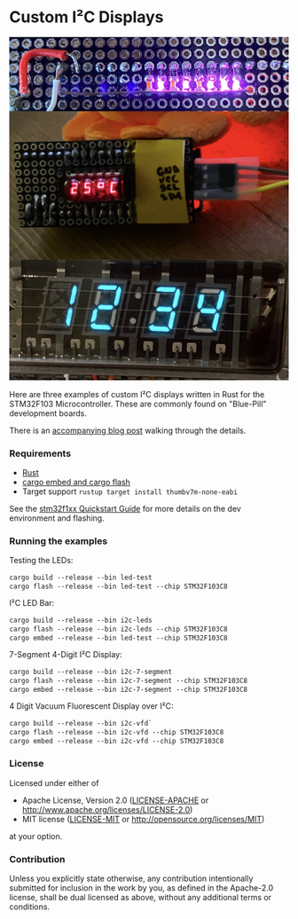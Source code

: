 # Custom I²C Displays

![LED Bar Matrix Display VFD Display](3-custom-i2c-displays.jpeg)

Here are three examples of custom I²C displays written in Rust for the STM32F103 Microcontroller. These are commonly found on "Blue-Pill" development boards.

There is an [accompanying blog post](https://proto.typi.ca/making-custom-i2c-displays/) walking through the details.

### Requirements 

- [Rust](https://rustup.rs/)
- [cargo embed and cargo flash](https://probe.rs/guide/1_tools/)
- Target support `rustup target install thumbv7m-none-eabi`

See the [stm32f1xx Quickstart Guide](https://github.com/stm32-rs/stm32f1xx-hal) for more details on the dev environment and flashing.

### Running the examples

Testing the LEDs:
```
cargo build --release --bin led-test
cargo flash --release --bin led-test --chip STM32F103C8
```

I²C LED Bar:
```
cargo build --release --bin i2c-leds
cargo flash --release --bin i2c-leds --chip STM32F103C8
cargo embed --release --bin led-test --chip STM32F103C8
```

7-Segment 4-Digit I²C Display:
```
cargo build --release --bin i2c-7-segment
cargo flash --release --bin i2c-7-segment --chip STM32F103C8
cargo embed --release --bin i2c-7-segment --chip STM32F103C8
```

4 Digit Vacuum Fluorescent Display over I²C:
```
cargo build --release --bin i2c-vfd`
cargo flash --release --bin i2c-vfd --chip STM32F103C8
cargo embed --release --bin i2c-vfd --chip STM32F103C8
```


### License

Licensed under either of

- Apache License, Version 2.0 ([LICENSE-APACHE](LICENSE-APACHE) or
  http://www.apache.org/licenses/LICENSE-2.0)
- MIT license ([LICENSE-MIT](LICENSE-MIT) or http://opensource.org/licenses/MIT)

at your option.

### Contribution

Unless you explicitly state otherwise, any contribution intentionally submitted
for inclusion in the work by you, as defined in the Apache-2.0 license, shall be
dual licensed as above, without any additional terms or conditions.
